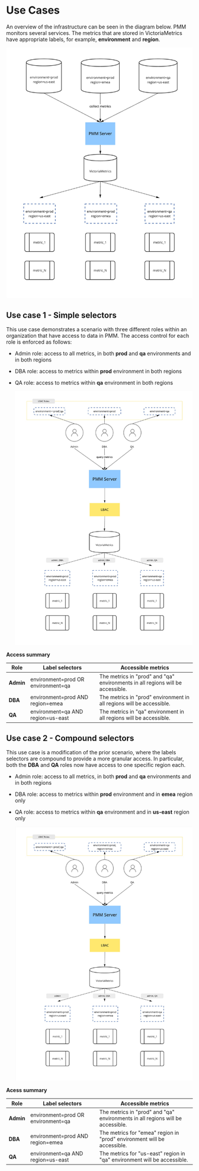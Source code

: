 # Use Cases

An overview of the infrastructure can be seen in the diagram below. PMM monitors several services. The metrics that are stored in VictoriaMetrics have appropriate labels, for example, **environment** and **region**.

  <!-- source: https://miro.com/app/board/uXjVPfHchvM=/ -->
  ![PMM Access Control - Metrics collection](../../../images/lbac/pmm-lbac-collect-metrics.jpg)


## Use case 1 - Simple selectors

This use case demonstrates a scenario with three different roles within an organization that have access to data in PMM. The access control for each role is enforced as follows:

- Admin role: access to all metrics, in both **prod** and **qa** environments and in both regions
- DBA role: access to metrics within **prod** environment in both regions
- QA role: access to metrics within **qa** environment in both regions

    <!-- source: https://miro.com/app/board/uXjVPfHchvM=/ -->
    ![PMM Access Control - Roles](../../../images/lbac/pmm-lbac-query-metrics-1.jpg)

**Access summary**

| **Role**  | **Label selectors**  | **Accessible metrics** |
|-----------|----------------------|-----------------------|
| **Admin** | environment=prod OR environment=qa | The metrics in "prod" and "qa" environments in all regions will be accessible.|
| **DBA**   | environment=prod AND region=emea| The metrics in "prod" environment in all regions will be accessible.|
| **QA**    | environment=qa AND region=us-east | The metrics in "qa" environment in all regions will be accessible.|


## Use case 2 - Compound selectors

This use case is a modification of the prior scenario, where the labels selectors are compound to provide a more granular access. In particular, both the **DBA** and **QA** roles now have access to one specific region each.

- Admin role: access to all metrics, in both **prod** and **qa** environments and in both regions
- DBA role: access to metrics within **prod** environment and in **emea** region only
- QA role: access to metrics within **qa** environment and in **us-east** region only

    <!-- source: https://miro.com/app/board/uXjVPfHchvM=/ -->
    ![PMM Access Control - Roles](../../../images/lbac/pmm-lbac-query-metrics-2.jpg)


**Acess summary**

| **Role**  | **Label selectors**  | **Accessible metrics** |
|-----------|----------------------|-----------------------|
| **Admin** | environment=prod OR environment=qa| The metrics in "prod" and "qa" environments in all regions will be accessible.|
| **DBA**   | environment=prod AND region=emea| The metrics for "emea" region in "prod" environment will be accessible.|
| **QA**    | environment=qa AND region=us-east | The metrics for "us-east" region in "qa" environment will be accessible.|
